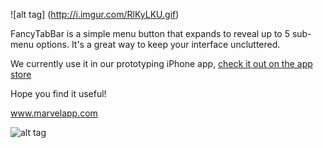 ![alt tag] (http://i.imgur.com/RlKyLKU.gif)

FancyTabBar is a simple menu button that expands to reveal up to 5 sub-menu options. It's a great way to keep your interface uncluttered.

We currently use it in our prototyping iPhone app,  <a href="https://itunes.apple.com/us/app/marvel-app/id765801658?mt=8"> check it out on the app store </a>

Hope you find it useful!

www.marvelapp.com

![alt tag](http://i.imgur.com/6O2Qmxq.jpg)
